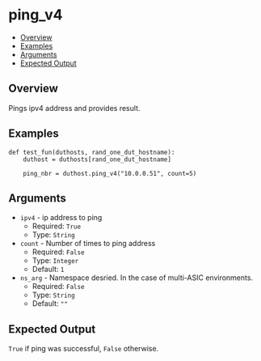 # ping_v4

- [Overview](#overview)
- [Examples](#examples)
- [Arguments](#arguments)
- [Expected Output](#expected-output)

## Overview
Pings ipv4 address and provides result.

## Examples
```
def test_fun(duthosts, rand_one_dut_hostname):
    duthost = duthosts[rand_one_dut_hostname]

    ping_nbr = duthost.ping_v4("10.0.0.51", count=5)
```

## Arguments
- `ipv4` - ip address to ping
    - Required: `True`
    - Type: `String`
- `count` - Number of times to ping address
    - Required: `False`
    - Type: `Integer`
    - Default: `1`
- `ns_arg` - Namespace desried. In the case of multi-ASIC environments.
    - Required: `False`
    - Type: `String`
    - Default: `""`

## Expected Output
`True` if ping was successful, `False` otherwise.
